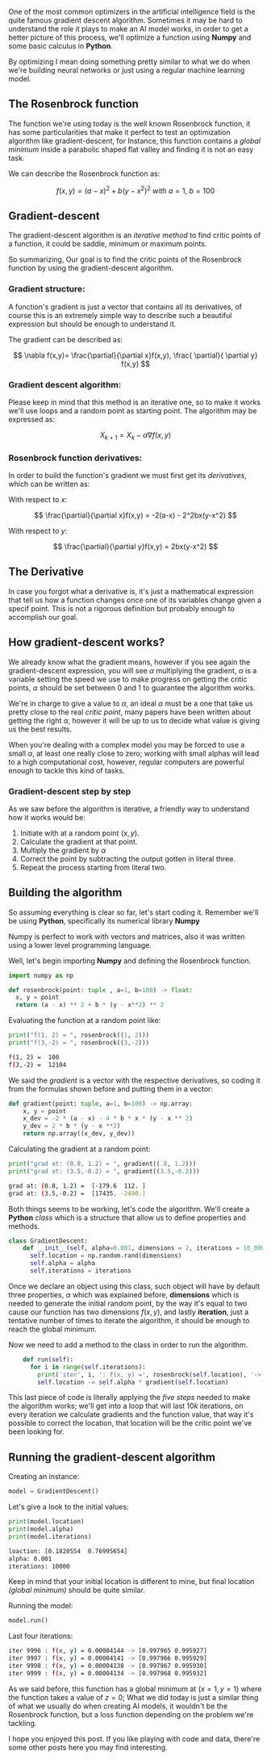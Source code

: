 One of the most common optimizers in the artificial
intelligence field is the quite famous gradient
descent algorithm. Sometimes it may be hard to understand
the role it plays to make an AI model works, in order to get a better
picture of this process, we'll optimize a
function using **Numpy** and some basic calculus in **Python**.

By optimizing I mean doing something pretty similar to what we
do when we're building neural networks or just using a regular
machine learning model.

## The Rosenbrock function

The function we're using today is the well known
Rosenbrock function, it has some particularities
that make it perfect to test an optimization algorithm
like gradient-descent, for Instance, this function
contains a <em class="important-orange">global minimum</em> 
inside a parabolic shaped
flat valley and finding it is not an easy task.

We can describe the Rosenbrock function as:

<div class="math-div">

$$
f(x, y)=(a-x)^2 + b(y - x^2)^2\ with\ a=1,\ b=100
$$

</div>

## Gradient-descent

The gradient-descent algorithm is an 
<em class="important-teal">iterative method</em> to
find critic points of a function, it could be saddle,
minimum or maximum points.

So summarizing, Our goal is to find the critic points
of the Rosenbrock function by using the gradient-descent
algorithm.

### Gradient structure:

A function's gradient is just a vector that contains all its
derivatives, of course this is an extremely simple way to describe
such a beautiful expression but should be enough to understand it.

The gradient can be described as:

<div class="math-div">

$$
\nabla f(x,y)= \frac{\partial}{\partial x}f(x,y), \frac{ \partial}{ \partial y} f(x,y)
$$

</div>

### Gradient descent algorithm:

Please keep in mind that this method is an iterative one,
so to make it works we'll use loops and a random point
as starting point. The algorithm may be expressed as:

<div class="math-div">

$$
X_{k+1} = X_{k} - \alpha \nabla f(x,y)
$$

</div>

### Rosenbrock function derivatives:

In order to build the function's gradient we must
first get its <em class="important-orange">derivatives</em>, 
which can be written as:

With respect to $x$:

<div class="math-div">

$$
\frac{\partial}{\partial x}f(x,y) = -2(a-x) - 2^2bx(y-x^2)
$$

</div>

With respect to $y$:

<div class="math-div">

$$
\frac{\partial}{\partial y}f(x,y) = 2bx(y-x^2)
$$

</div>

## The Derivative

In case you forgot what a derivative is, it's just a mathematical expression
that tell us how a function changes once one of its variables change given a
specif point. This is not a rigorous definition but probably enough to accomplish our
goal.

## How gradient-descent works?

We already know what the gradient means, however if you see again the
gradient-descent expression, you will see $\alpha$ multiplying the gradient,
$\alpha$ is a variable setting the speed we use to make progress on getting
the critic points, $\alpha$ should be set between $0$ and $1$ to guarantee the
algorithm works.

We're in charge to give a value to $\alpha$, an ideal $\alpha$ must be a one
that take us pretty close to the real <em class="important-orange">critic point</em>, many papers have been
written about getting the right $\alpha$, however it will be up to us to decide
what value is giving us the best results.

When you're dealing with a complex model you may be forced to use a small $\alpha$,
at least one really close to zero; working with small alphas will lead to a
high computational cost, however, regular computers are powerful enough
to tackle this kind of tasks.

### Gradient-descent step by step

As we saw before the algorithm is iterative, a friendly way to
understand how it works would be:

1. Initiate with at a random point $(x, y)$.
2. Calculate the gradient at that point.
3. Multiply the gradient by $\alpha$
4. Correct the point by subtracting the output gotten in literal three.
5. Repeat the process starting from literal two.


## Building the algorithm

So assuming everything is clear so far, let's start coding it. Remember
we'll be using **Python**, specifically its numerical library **Numpy**

<div class="special-ivory">
    Numpy is perfect to work with vectors and matrices, also it was
    written using a lower level programming language.
</div>

Well, let's begin importing **Numpy** and defining the Rosenbrock function.

```python
import numpy as np

def rosenbrock(point: tuple , a=1, b=100) -> float:
  x, y = point
  return (a - x) ** 2 + b * (y - x**2) ** 2
```

Evaluating the function at a random point like:

```python
print("f(1, 2) = ", rosenbrock((1, 2)))
print("f(3,-2) = ", rosenbrock((3,-2)))
```

```sh
f(1, 2) =  100
f(3,-2) =  12104
```

We said the <em class="important-orange">gradient</em> 
is a vector with the respective derivatives,
so coding it from the formulas shown before and putting them in a
vector:

```python
def gradient(point: tuple, a=1, b=100) -> np.array:
    x, y = point
    x_dev = -2 * (a - x) - 4 * b * x * (y - x ** 2)
    y_dev = 2 * b * (y - x **2)
    return np.array((x_dev, y_dev))
```

Calculating the gradient at a random point:

```python
print("grad at: (0.8, 1.2) = ", gradient((.8, 1.2)))
print("grad at: (3.5,-0.2) = ", gradient((3.5,-0.2)))
```

```sh
grad at: (0.8, 1.2) =  [-179.6  112. ]
grad at: (3.5,-0.2) =  [17435. -2490.]
```

Both things seems to be working, let's code the algorithm. We'll
create a **Python** <em class="important-teal">class</em> which is a 
structure that allow us to define properties and methods.

```python
class GradientDescent:
    def __init__(self, alpha=0.001, dimensions = 2, iterations = 10_000):
      self.location = np.random.rand(dimensions)
      self.alpha = alpha
      self.iterations = iterations
```

Once we declare an object using this class, such object will have by default
three properties, $\alpha$ which was explained before, **dimensions** which is needed
to generate the initial random point, by the way it's equal to two cause our function
has two dimensions $f(x,y)$, and lastly **iteration**, just a tentative number of times to iterate the algorithm, it should be enough to reach the global minimum.

Now we need to add a method to the class in order to run the algorithm.

```python
    def run(self):
      for i in range(self.iterations):
        print('iter', i, ': f(x, y) =', rosenbrock(self.location), '->', self.location)
        self.location -= self.alpha * gradient(self.location)
```

This last piece of code is literally applying the 
<em class="important-teal">five steps</em> needed to make
the algorithm works; we'll get into a loop that will last $10k$ iterations, on
every iteration we calculate gradients and the function value, that way it's 
possible to correct the location, that location will be the critic point we've 
been looking for.

## Running the gradient-descent algorithm
Creating an instance:

```python
model = GradientDescent()
```

Let's give a look to the initial values:

```python
print(model.location)
print(model.alpha)
print(model.iterations)
```

```sh
loaction: [0.1820554  0.76995654]
alpha: 0.001
iterations: 10000
```

Keep in mind that your initial location is different to mine, 
but final location *(global minimum)* should be quite similar.

Running the model:
```python
model.run()
```

Last four iterations:

```sh
iter 9996 : f(x, y) = 0.00004144 -> [0.997965 0.995927]
iter 9997 : f(x, y) = 0.00004141 -> [0.997966 0.995929]
iter 9998 : f(x, y) = 0.00004138 -> [0.997967 0.995930]
iter 9999 : f(x, y) = 0.00004134 -> [0.997968 0.995932]
```

As we said before, this function has a global minimum at $(x=1, y=1)$ where the
function takes a value of $z=0$; What we did today is just a similar thing 
of what we usually do when creating AI models, it wouldn't be the Rosenbrock
function, but a loss function depending on the problem we're tackling.

I hope you enjoyed this post. If you like playing with code and data, 
there're some other posts here you may find interesting.

